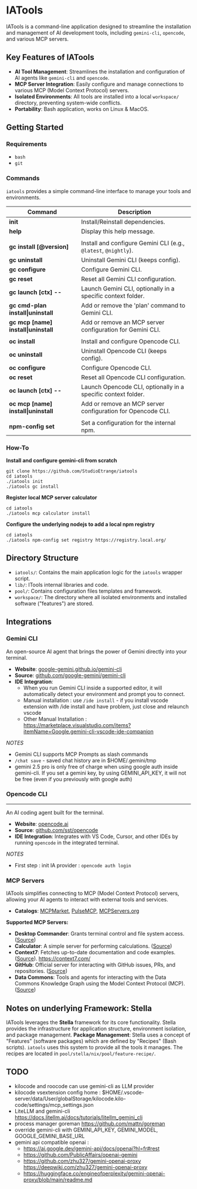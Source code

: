 # IATools

IATools is a command-line application designed to streamline the installation and management of AI development tools, including `gemini-cli`, `opencode`, and various MCP servers.

## Key Features of IATools

*   **AI Tool Management**: Streamlines the installation and configuration of AI agents like `gemini-cli` and `opencode`.
*   **MCP Server Integration**: Easily configure and manage connections to various MCP (Model Context Protocol) servers.
*   **Isolated Environments**: All tools are installed into a local `workspace/` directory, preventing system-wide conflicts.
*   **Portability**: Bash application, works on Linux & MacOS.

## Getting Started

### Requirements

*   `bash`
*   `git`

### Commands

`iatools` provides a simple command-line interface to manage your tools and environments.

| Command                             | Description                                                                 |
| ----------------------------------- | --------------------------------------------------------------------------- |
| **init**                            | Install/Reinstall dependencies.                                             |
| **help**                            | Display this help message.                                                  |
| |
| **gc install [@version]**           | Install and configure Gemini CLI (e.g., `@latest`, `@nightly`).             |
| **gc uninstall**                    | Uninstall Gemini CLI (keeps config).                                        |
| **gc configure**                    | Configure Gemini CLI.                                                       |
| **gc reset**                        | Reset all Gemini CLI configuration.                                         |
| **gc launch [ctx] -- <opts>**       | Launch Gemini CLI, optionally in a specific context folder.                 |
| **gc cmd-plan install\|uninstall**   | Add or remove the 'plan' command to Gemini CLI.                             |
| **gc mcp [name] install\|uninstall** | Add or remove an MCP server configuration for Gemini CLI.                   |
| |
| **oc install**                      | Install and configure Opencode CLI.                                         |
| **oc uninstall**                    | Uninstall Opencode CLI (keeps config).                                      |
| **oc configure**                    | Configure Opencode CLI.                                                     |
| **oc reset**                        | Reset all Opencode CLI configuration.                                       |
| **oc launch [ctx] -- <opts>**       | Launch Opencode CLI, optionally in a specific context folder.               |
| **oc mcp [name] install\|uninstall** | Add or remove an MCP server configuration for Opencode CLI.                 |
| |
| **npm-config set <key> <value>**    | Set a configuration for the internal npm.                                   |

### How-To


**Install and configure gemini-cli from scratch**

```
git clone https://github.com/StudioEtrange/iatools
cd iatools
./iatools init
./iatools gc install
```

**Register local MCP server calculator**
```
cd iatools
./iatools mcp calculator install
```

**Configure the underlying nodejs to add a local npm registry**
```
cd iatools
./iatools npm-config set registry https://registry.local.org/
```

## Directory Structure

*   `iatools/`: Contains the main application logic for the `iatools` wrapper script.
*   `lib/`: ITools internal libraries and code.
*   `pool/`: Contains configuration files templates and framework.
*   `workspace/`: The directory where all isolated environments and installed software ("features") are stored.

## Integrations

### Gemini CLI

An open-source AI agent that brings the power of Gemini directly into your terminal.
* **Website**: [google-gemini.github.io/gemini-cli](https://google-gemini.github.io/gemini-cli)
* **Source**: [github.com/google-gemini/gemini-cli](https://github.com/google-gemini/gemini-cli)
* **IDE Integration**: 
  * When you run Gemini CLI inside a supported editor, it will automatically detect your environment and prompt you to connect.
  * Manual installation : use `/ide install` - if you install vscode extension with /ide install and have problem, just close and relaunch vscode
  * Other Manual Installation : https://marketplace.visualstudio.com/items?itemName=Google.gemini-cli-vscode-ide-companion


*NOTES*
* Gemini CLI supports MCP Prompts as slash commands
* `/chat save` - saved chat history are in $HOME/.gemini/tmp
* gemini 2.5 pro is only free of charge when using google auth inside gemini-cli. If you set a gemini key, by using GEMINI_API_KEY, it will not be free (even if you previously with google auth)

### Opencode CLI
****
An AI coding agent built for the terminal.
* **Website**: [opencode.ai](https://opencode.ai)
* **Source**: [github.com/sst/opencode](https://github.com/sst/opencode)
* **IDE Integration**: Integrates with VS Code, Cursor, and other IDEs by running `opencode` in the integrated terminal.

*NOTES*
  * First step : init IA provider : `opencode auth login`

### MCP Servers

IATools simplifies connecting to MCP (Model Context Protocol) servers, allowing your AI agents to interact with external tools and services.
* **Catalogs**: [MCPMarket](https://mcpmarket.com/), [PulseMCP](https://www.pulsemcp.com/servers), [MCPServers.org](https://mcpservers.org/)

**Supported MCP Servers:**
* **Desktop Commander**: Grants terminal control and file system access. ([Source](https://github.com/wonderwhy-er/desktopcommandermcp))
* **Calculator**: A simple server for performing calculations. ([Source](https://github.com/githejie/mcp-server-calculator))
* **Context7**: Fetches up-to-date documentation and code examples. ([Source](https://github.com/upstash/context7)). https://context7.com/
* **GitHub**: Official server for interacting with GitHub issues, PRs, and repositories. ([Source](https://github.com/github/github-mcp-server))
* **Data Commons**: Tools and agents for interacting with the Data Commons Knowledge Graph using the Model Context Protocol (MCP). ([Source](https://github.com/datacommonsorg/agent-toolkit))


## Notes on underlying Framework: Stella

IATools leverages the **Stella** framework for its core functionality. Stella provides the infrastructure for application structure, environment isolation, and package management. **Package Management**: Stella uses a concept of "Features" (software packages) which are defined by "Recipes" (Bash scripts). `iatools` uses this system to provide all the tools it manages. The recipes are located in `pool/stella/nix/pool/feature-recipe/`.


## TODO

* kilocode and roocode can use gemini-cli as LLM provider
* kilocode vsextension config home : $HOME/.vscode-server/data/User/globalStorage/kilocode.kilo-code/settings/mcp_settings.json
* LiteLLM and gemini-cli https://docs.litellm.ai/docs/tutorials/litellm_gemini_cli
* process manager goreman https://github.com/mattn/goreman
* override gemini-cli with GEMINI_API_KEY, GEMINI_MODEL, GOOGLE_GEMINI_BASE_URL
* gemini api compatible openai : 
  * https://ai.google.dev/gemini-api/docs/openai?hl=fr#rest
  * https://github.com/PublicAffairs/openai-gemini
  * https://github.com/zhu327/gemini-openai-proxy https://deepwiki.com/zhu327/gemini-openai-proxy
  * https://huggingface.co/engineofperplexity/gemini-openai-proxy/blob/main/readme.md